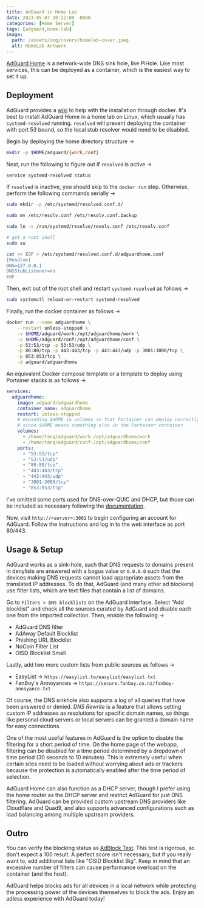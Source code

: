 ```yaml
---
title: AdGuard in Home Lab
date: 2023-05-07 10:22:00 -0600
categories: [Home Server]
tags: [adguard,home-lab]
image:
  path: /assets/img/covers/homelab-cover.jpeg
  alt: HomeLab Artwork
---
```


[AdGuard Home](https://adguard.com/en/adguard-home/overview.html) is a network-wide DNS sink hole, like PiHole. Like most services, this can be deployed as a container, which is the easiest way to set it up.

## Deployment

AdGuard provides a [wiki](https://github.com/AdguardTeam/AdGuardHome/wiki/Docker) to help with the installation through docker. It's best to install AdGuard Home in a home lab on Linux, which usually has `systemd-resolved` running. `resolved` will prevent deploying the container with port 53 bound, so the local stub resolver would need to be disabled.

Begin by deploying the home directory structure &rarr;

```bash
mkdir -p $HOME/adguard/{work,conf}
```

Next, run the following to figure out if `resolved` is active &rarr;

```bash
service systemd-resolved status
```

If `resolved` is inactive, you should skip to the `docker run` step. Otherwise, perform the following commands serially &rarr;

```bash
sudo mkdir -p /etc/systemd/resolved.conf.d/
```

```bash
sudo mv /etc/resolv.conf /etc/resolv.conf.backup
```

```bash
sudo ln -s /run/systemd/resolve/resolv.conf /etc/resolv.conf
```

```bash
# get a root shell
sudo su
```

```bash
cat << EOF > /etc/systemd/resolved.conf.d/adguardhome.conf
[Resolve]
DNS=127.0.0.1
DNSStubListener=no
EOF
```

Then, exit out of the root shell and restart `systemd-resolved` as follows &rarr;

```bash
sudo systemctl reload-or-restart systemd-resolved
```

Finally, run the docker container as follows &rarr;

```bash
docker run --name adguardhome \
    --restart unless-stopped \
    -v $HOME/adguard/work:/opt/adguardhome/work \
    -v $HOME/adguard/conf:/opt/adguardhome/conf \
    -p 53:53/tcp -p 53:53/udp \
    -p 80:80/tcp -p 443:443/tcp -p 443:443/udp -p 3001:3000/tcp \
    -p 853:853/tcp \
    -d adguard/adguardhome
```

An equivalent Docker compose template or a template to deploy using Portainer stacks is as follows &rarr;

```yaml
services:
  adguardhome:
    image: adguard/adguardhome
    container_name: adguardhome
    restart: unless-stopped
    # expanding $HOME in volumes so that Portainer can deploy correctly
    # since $HOME means something else in the Portainer container
    volumes:
      - /home/tanq/adguard/work:/opt/adguardhome/work
      - /home/tanq/adguard/conf:/opt/adguardhome/conf
    ports:
      - "53:53/tcp"
      - "53:53/udp"
      - "80:80/tcp"
      - "443:443/tcp"
      - "443:443/udp"
      - "3001:3000/tcp"
      - "853:853/tcp"
```

I've omitted some ports used for DNS-over-QUIC and DHCP, but those can be included as necessary following the [documentation](https://github.com/AdguardTeam/AdGuardHome/wiki/Docker#create-and-run-the-container).

Now, visit `http://<server>:3001` to begin configuring an account for AdGuard. Follow the instructions and log in to the web interface as port 80/443.

## Usage & Setup

AdGuard works as a sink-hole, such that DNS requests to domains present in denylists are answered with a bogus value or `0.0.0.0` such that the devices making DNS requests cannot load appropriate assets from the translated IP addresses. To do that, AdGuard (and many other ad blockers) use filter lists, which are text files that contain a list of domains.

Go to `Filters > DNS blocklists` on the AdGuard interface. Select "Add blocklist" and check all the sources curated by AdGuard and disable each one from the imported collection. Then, enable the following &rarr;

- AdGuard DNS filter
- AdAway Default Blocklist
- Phishing URL Blocklist
- NoCoin Filter List
- OISD Blocklist Small

Lastly, add two more custom lists from public sources as follows &rarr;

- EasyList &rarr; `https://easylist.to/easylist/easylist.txt`
- FanBoy's Annoyances &rarr; `https://secure.fanboy.co.nz/fanboy-annoyance.txt`

Of course, the DNS sinkhole also supports a log of all queries that have been answered or denied. *DNS Rewrite* is a feature that allows setting custom IP addresses as resolutions for specific domain names, so things like personal cloud servers or local servers can be granted a domain name for easy connections.

One of the most useful features in AdGuard is the option to disable the filtering for a short period of time. On the home page of the webapp, filtering can be disabled for a time period determined by a dropdown of time period (30 seconds to 10 minutes). This is extremely useful when certain sites need to be loaded without worrying about ads or trackers because the protection is automatically enabled after the time period of selection.

AdGuard Home can also function as a DHCP server, though I prefer using the home router as the DHCP server and restrict AdGuard for just DNS filtering. AdGuard can be provided custom upstream DNS providers like Cloudflare and Quad9, and also supports advanced configurations such as load balancing among multiple upstream providers.

## Outro

You can verify the blocking status as [AdBlock Test](https://d3ward.github.io/toolz/adblock.html). This test is rigorous, so don't expect a 100 result. A perfect score isn't necessary, but if you really want to, add additional lists like "OSID Blocklist Big". Keep in mind that an excessive number of filters can cause performance overload on the container (and the host).

AdGuard helps blocks ads for all devices in a local network while protecting the processing power of the devices themselves to block the ads. Enjoy an adless experience with AdGuard today!
